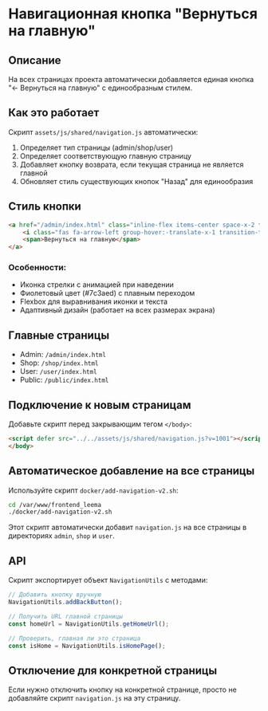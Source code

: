 # Навигационная кнопка "Вернуться на главную"

## Описание

На всех страницах проекта автоматически добавляется единая кнопка "← Вернуться на главную" с единообразным стилем.

## Как это работает

Скрипт `assets/js/shared/navigation.js` автоматически:
1. Определяет тип страницы (admin/shop/user)
2. Определяет соответствующую главную страницу
3. Добавляет кнопку возврата, если текущая страница не является главной
4. Обновляет стиль существующих кнопок "Назад" для единообразия

## Стиль кнопки

```html
<a href="/admin/index.html" class="inline-flex items-center space-x-2 text-purple-600 hover:text-purple-700 font-medium transition-colors group">
    <i class="fas fa-arrow-left group-hover:-translate-x-1 transition-transform"></i>
    <span>Вернуться на главную</span>
</a>
```

### Особенности:
- Иконка стрелки с анимацией при наведении
- Фиолетовый цвет (#7c3aed) с плавным переходом
- Flexbox для выравнивания иконки и текста
- Адаптивный дизайн (работает на всех размерах экрана)

## Главные страницы

- Admin: `/admin/index.html`
- Shop: `/shop/index.html`
- User: `/user/index.html`
- Public: `/public/index.html`

## Подключение к новым страницам

Добавьте скрипт перед закрывающим тегом `</body>`:

```html
<script defer src="../../assets/js/shared/navigation.js?v=1001"></script>
</body>
```

## Автоматическое добавление на все страницы

Используйте скрипт `docker/add-navigation-v2.sh`:

```bash
cd /var/www/frontend_leema
./docker/add-navigation-v2.sh
```

Этот скрипт автоматически добавит `navigation.js` на все страницы в директориях `admin`, `shop` и `user`.

## API

Скрипт экспортирует объект `NavigationUtils` с методами:

```javascript
// Добавить кнопку вручную
NavigationUtils.addBackButton();

// Получить URL главной страницы
const homeUrl = NavigationUtils.getHomeUrl();

// Проверить, главная ли это страница
const isHome = NavigationUtils.isHomePage();
```

## Отключение для конкретной страницы

Если нужно отключить кнопку на конкретной странице, просто не добавляйте скрипт `navigation.js` на эту страницу.
